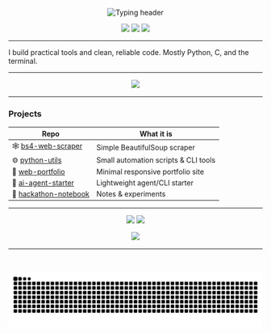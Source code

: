 <!-- ===== Header (Top-Center) ===== -->
<p align="center">
  <img src="https://readme-typing-svg.demolab.com?font=JetBrains+Mono&weight=700&size=26&pause=1200&color=36BCF7&center=true&vCenter=true&width=520&lines=Youssef+Eleyouta;Developer+%7C+Linux+%7C+Terminal+%7C+Web" alt="Typing header" />
</p>

<p align="center">
  <a href="mailto:ysf.el7711@gmail.com"><img src="https://img.shields.io/badge/Email-D14836?style=flat-square&logo=gmail&logoColor=white"></a>
  <a href="https://github.com/ysf-el"><img src="https://img.shields.io/badge/GitHub-181717?style=flat-square&logo=github&logoColor=white"></a>
  <a href="https://www.linkedin.com/in/youssefeleyouta"><img src="https://img.shields.io/badge/LinkedIn-0A66C2?style=flat-square&logo=linkedin&logoColor=white"></a>
</p>

---

<!-- ===== Short About (Full-Width) ===== -->
I build practical tools and clean, reliable code. Mostly Python, C, and the terminal.

---

<!-- ===== Stack (Center Row) ===== -->
<p align="center">
  <img src="https://skillicons.dev/icons?i=linux,bash,python,c,html,css,js,git,vscode&theme=dark" />
</p>

---

<!-- ===== Projects (Full-Width Table) ===== -->
### Projects
| Repo | What it is |
|------|------------|
| 🕸 [bs4-web-scraper](https://github.com/ysf-el/bs4-web-scraper) | Simple BeautifulSoup scraper |
| ⚙️ [python-utils](https://github.com/ysf-el/python-utils) | Small automation scripts & CLI tools |
| 💼 [web-portfolio](https://github.com/ysf-el/web-portfolio) | Minimal responsive portfolio site |
| 🧩 [ai-agent-starter](https://github.com/ysf-el/ai-agent-starter) | Lightweight agent/CLI starter |
| 🧾 [hackathon-notebook](https://github.com/ysf-el/hackathon-notebook) | Notes & experiments |

---

<!-- ===== Stats (Center, two tiles) ===== -->
<p align="center">
  <img src="https://github-readme-stats.vercel.app/api?username=ysf-el&show_icons=true&theme=tokyonight" height="165" />
  <img src="https://github-readme-streak-stats.herokuapp.com/?user=ysf-el&theme=tokyonight" height="165" />
</p>

<!-- ===== Trophies (Center row) ===== -->
<p align="center">
  <img src="https://github-profile-trophy.vercel.app/?username=ysf-el&theme=tokyonight&no-frame=true&row=1&margin-w=12" />
</p>

---

<!-- ===== Activity Snake (Bottom-Center) ===== -->
<br>
<p align="center">
  <img src="https://raw.githubusercontent.com/ysf-el/ysf-el/output/github-contribution-grid-snake.svg" alt="snake animation" />
</p>

